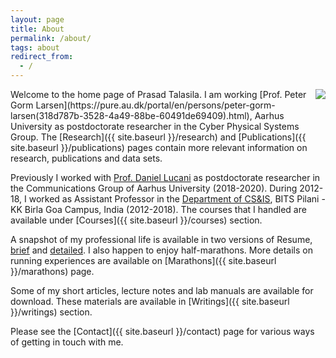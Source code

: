 ```yaml
---
layout: page
title: About
permalink: /about/
tags: about
redirect_from:
  - /
---
```



<img align="right" src="{{ site.baseurl }}/assets/tsrk.png">
Welcome to the home page of Prasad Talasila. I am working [Prof. Peter Gorm Larsen](https://pure.au.dk/portal/en/persons/peter-gorm-larsen(318d787b-3528-4a49-88be-60491de69409).html), Aarhus University as postdoctorate researcher in the Cyber Physical Systems Group. The [Research]({{ site.baseurl }}/research) and [Publications]({{ site.baseurl }}/publications) pages contain more relevant information on research, publications and data sets.

Previously I worked with [Prof. Daniel Lucani](http://pure.au.dk/portal/en/persons/id(c4e78b1e-4dd6-460f-9c44-1a44771ce01a).html) as postdoctorate researcher in the Communications Group of Aarhus University (2018-2020). During 2012-18, I worked as Assistant Professor in the [Department of CS&IS](https://www.bits-pilani.ac.in/goa/ComputerScienceInformationsSystems/ComputerScienceandInformationSystems), BITS Pilani - KK Birla Goa Campus, India (2012-2018). The courses that I handled are available under [Courses]({{ site.baseurl }}/courses) section.

A snapshot of my professional life is available in two versions of Resume, [brief](https://www.dropbox.com/s/yrvf0tn0qo10soo/resume-brief.pdf?dl=1) and [detailed](https://www.dropbox.com/s/ja6ncqwlg5uebh6/resume.pdf?dl=1). I also happen to enjoy half-marathons. More details on running experiences are available on [Marathons]({{ site.baseurl }}/marathons) page.

Some of my short articles, lecture notes and lab manuals are available for download. These materials are available in [Writings]({{ site.baseurl }}/writings) section.

Please see the [Contact]({{ site.baseurl }}/contact) page for various ways of getting in touch with me.

